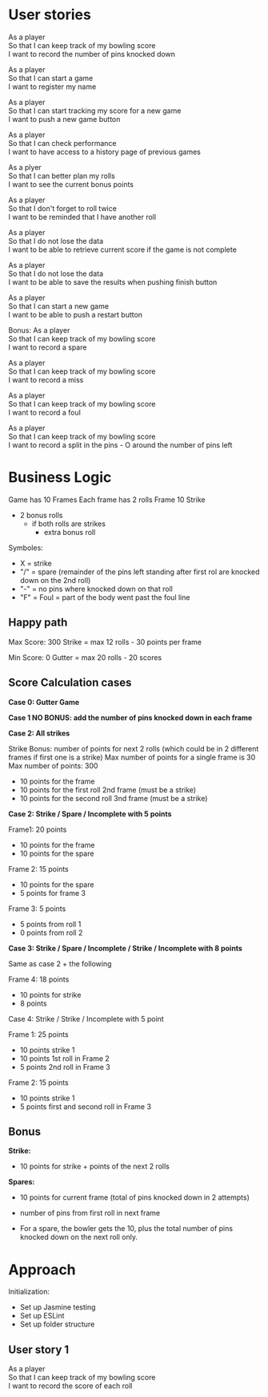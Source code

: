 # User stories

As a player  
So that I can keep track of my bowling score  
I want to record the number of pins knocked down

As a player  
So that I can start a game  
I want to register my name

As a player  
So that I can start tracking my score for a new game  
I want to push a new game button

As a player  
So that I can check performance  
I want to have access to a history page of previous games

As a plyer  
So that I can better plan my rolls  
I want to see the current bonus points

As a player  
So that I don't forget to roll twice  
I want to be reminded that I have another roll

As a player  
So that I do not lose the data  
I want to be able to retrieve current score if the game is not complete

As a player  
So that I do not lose the data  
I want to be able to save the results when pushing finish button

As a player  
So that I can start a new game  
I want to be able to push a restart button

Bonus:
As a player  
So that I can keep track of my bowling score  
I want to record a spare

As a player  
So that I can keep track of my bowling score  
I want to record a miss

As a player  
So that I can keep track of my bowling score  
I want to record a foul

As a player  
So that I can keep track of my bowling score  
I want to record a split in the pins - O around the number of pins left

# Business Logic

Game has 10 Frames
Each frame has 2 rolls
Frame 10 Strike

- 2 bonus rolls
  - if both rolls are strikes
    - extra bonus roll

Symboles:

- X = strike
- "/" = spare (remainder of the pins left standing after first rol are knocked down on the 2nd roll)
- "-" = no pins where knocked down on that roll
- "F" = Foul = part of the body went past the foul line

## Happy path

Max Score: 300
Strike = max 12 rolls - 30 points per frame

Min Score: 0
Gutter = max 20 rolls - 20 scores

## Score Calculation cases

**Case 0: Gutter Game**

**Case 1 NO BONUS: add the number of pins knocked down in each frame**

**Case 2: All strikes**

Strike Bonus: number of points for next 2 rolls (which could be in 2 different frames if first one is a strike)
Max number of points for a single frame is 30
Max number of points: 300

- 10 points for the frame
- 10 points for the first roll 2nd frame (must be a strike)
- 10 points for the second roll 3nd frame (must be a strike)

**Case 2: Strike / Spare / Incomplete with 5 points**

Frame1: 20 points

- 10 points for the frame
- 10 points for the spare

Frame 2: 15 points

- 10 points for the spare
- 5 points for frame 3

Frame 3: 5 points

- 5 points from roll 1
- 0 points from roll 2

**Case 3: Strike / Spare / Incomplete / Strike / Incomplete with 8 points**

Same as case 2 + the following

Frame 4: 18 points

- 10 points for strike
- 8 points

Case 4: Strike / Strike / Incomplete with 5 point

Frame 1: 25 points

- 10 points strike 1
- 10 points 1st roll in Frame 2
- 5 points 2nd roll in Frame 3

Frame 2: 15 points

- 10 points strike 1
- 5 points first and second roll in Frame 3

## Bonus

**Strike:**

- 10 points for strike + points of the next 2 rolls

**Spares:**

- 10 points for current frame (total of pins knocked down in 2 attempts)

* number of pins from first roll in next frame

- For a spare, the bowler gets the 10, plus the total number of pins knocked down on the next roll only.

# Approach

Initialization:

- Set up Jasmine testing
- Set up ESLint
- Set up folder structure

## User story 1

As a player  
So that I can keep track of my bowling score  
I want to record the score of each roll
